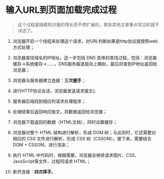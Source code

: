 # 输入URL到页面加载完成过程
> 这个过程是随着知识量的增长而不停扩展的，某些其他文章重点写过的就不详述了。

1. 浏览器开启一个线程来处理这个请求，对URL判断如果是http协议就按照web方式处理；

2. 浏览器查找域名的IP地址。这一步包括 DNS 具体的查找过程，包括：浏览器缓存->系统缓存->……，DNS服务器逐层向上朝赵，最后将查到IP地址返回给浏览器；

3. 浏览器与服务器建立连接：**三次握手**；

4. 进行HTTP协议会话，浏览器发送请求报文);

5. 服务器后端找到相应的请求处理程序；

6. 处理结束后返回响应报文，将数据返回给浏览器；

7. 浏览器下载返回的数据（HTML文档），同时设置缓存；

8. 浏览器对整个 HTML 结构进行解析，形成 DOM 树；与此同时，它还需要对相应的 CSS 文件进行解析，形成 CSS 树（CSSOM）。接下来，需要结合 DOM + CSSOM，进行渲染；

9. 执行 HTML 中代码时，根据需要，浏览器会继续请求图片、CSS、JavsScript等文件，过程同请求 HTML；

10. 断开连接：**四次挥手**。